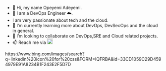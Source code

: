 - 👋 Hi, my name Opeyemi Adeyemi.
- 👀 I am a DevOps Engineer ☁️.
- I am very passionate about tech and the cloud.
- 🌱 I’m currently learning more about DevOps, DevSecOps and the cloud in general.
- 💞️ I’m looking to collaborate on DevOps,SRE and Cloud related projects.
- 📫 Reach me via <a href="https://www.linkedin.com/in/opeyemi-adeyemi-/">
  <img align="text-align-last: center" alt="Saket Prag" width="18px" src="https://cdn.jsdelivr.net/npm/simple-icons@v3/icons/linkedin.svg" />
</a>
https://www.bing.com/images/search?q=linkedin%20icon%20for%20css&FORM=IQFRBA&id=33CD1059C29D4594979E91A8234B1F243E2F5D7D
